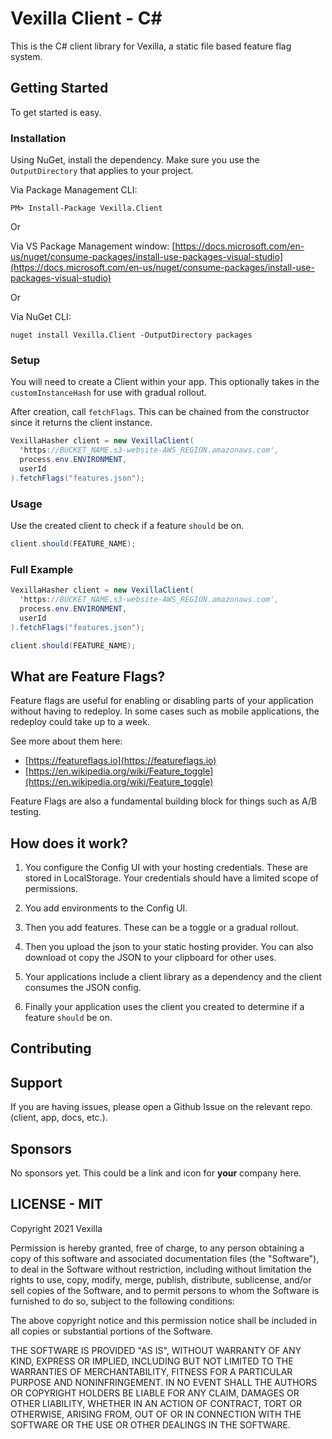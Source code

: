 # Vexilla Client - C#

This is the C# client library for Vexilla, a static file based feature flag system.

## Getting Started

To get started is easy.

### Installation

Using NuGet, install the dependency. Make sure you use the `OutputDirectory` that applies to your project.

Via Package Management CLI:
```
PM> Install-Package Vexilla.Client
```

Or

Via VS Package Management window:
[https://docs.microsoft.com/en-us/nuget/consume-packages/install-use-packages-visual-studio](https://docs.microsoft.com/en-us/nuget/consume-packages/install-use-packages-visual-studio)

Or

Via NuGet CLI:
```
nuget install Vexilla.Client -OutputDirectory packages
```




### Setup

You will need to create a Client within your app. This optionally takes in the `customInstanceHash` for use with gradual rollout.

After creation, call `fetchFlags`. This can be chained from the constructor since it returns the client instance.

```csharp
VexillaHasher client = new VexillaClient(
  'https://BUCKET_NAME.s3-website-AWS_REGION.amazonaws.com',
  process.env.ENVIRONMENT,
  userId
).fetchFlags("features.json");
```


### Usage

Use the created client to check if a feature `should` be on.

```csharp
client.should(FEATURE_NAME);
```


### Full Example

```csharp
VexillaHasher client = new VexillaClient(
  'https://BUCKET_NAME.s3-website-AWS_REGION.amazonaws.com',
  process.env.ENVIRONMENT,
  userId
).fetchFlags("features.json");

client.should(FEATURE_NAME);
```


## What are Feature Flags?

Feature flags are useful for enabling or disabling parts of your application without having to redeploy. In some cases such as mobile applications, the redeploy could take up to a week.

See more about them here:

- [https://featureflags.io](https://featureflags.io)
- [https://en.wikipedia.org/wiki/Feature_toggle](https://en.wikipedia.org/wiki/Feature_toggle)

Feature Flags are also a fundamental building block for things such as A/B testing.

## How does it work?

1. You configure the Config UI with your hosting credentials. These are stored in LocalStorage. Your credentials should have a limited scope of permissions.

2. You add environments to the Config UI.

3. Then you add features. These can be a toggle or a gradual rollout.

4. Then you upload the json to your static hosting provider. You can also download ot copy the JSON to your clipboard for other uses.

5. Your applications include a client library as a dependency and the client consumes the JSON config.

6. Finally your application uses the client you created to determine if a feature `should` be on.

## Contributing

## Support

If you are having issues, please open a Github Issue on the relevant repo. (client, app, docs, etc.).

## Sponsors

No sponsors yet. This could be a link and icon for **your** company here.

## LICENSE - MIT

Copyright 2021 Vexilla

Permission is hereby granted, free of charge, to any person obtaining a copy of this software and associated documentation files (the "Software"), to deal in the Software without restriction, including without limitation the rights to use, copy, modify, merge, publish, distribute, sublicense, and/or sell copies of the Software, and to permit persons to whom the Software is furnished to do so, subject to the following conditions:

The above copyright notice and this permission notice shall be included in all copies or substantial portions of the Software.

THE SOFTWARE IS PROVIDED "AS IS", WITHOUT WARRANTY OF ANY KIND, EXPRESS OR IMPLIED, INCLUDING BUT NOT LIMITED TO THE WARRANTIES OF MERCHANTABILITY, FITNESS FOR A PARTICULAR PURPOSE AND NONINFRINGEMENT. IN NO EVENT SHALL THE AUTHORS OR COPYRIGHT HOLDERS BE LIABLE FOR ANY CLAIM, DAMAGES OR OTHER LIABILITY, WHETHER IN AN ACTION OF CONTRACT, TORT OR OTHERWISE, ARISING FROM, OUT OF OR IN CONNECTION WITH THE SOFTWARE OR THE USE OR OTHER DEALINGS IN THE SOFTWARE.
